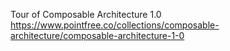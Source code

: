 Tour of Composable Architecture 1.0 https://www.pointfree.co/collections/composable-architecture/composable-architecture-1-0

